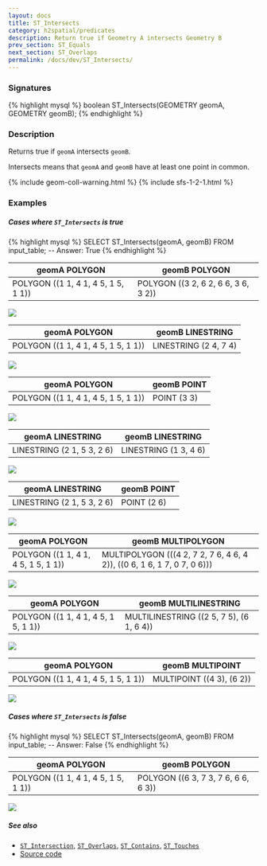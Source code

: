 ```yaml
---
layout: docs
title: ST_Intersects
category: h2spatial/predicates
description: Return true if Geometry A intersects Geometry B
prev_section: ST_Equals
next_section: ST_Overlaps
permalink: /docs/dev/ST_Intersects/
---
```


### Signatures

{% highlight mysql %}
boolean ST_Intersects(GEOMETRY geomA, GEOMETRY geomB);
{% endhighlight %}

### Description

Returns true if `geomA` intersects `geomB`.

Intersects means that `geomA` and `geomB` have at least one point in common.

{% include geom-coll-warning.html %}
{% include sfs-1-2-1.html %}

### Examples

##### Cases where `ST_Intersects` is true
 
{% highlight mysql %}
SELECT ST_Intersects(geomA, geomB) FROM input_table;
-- Answer:    True
{% endhighlight %}

| geomA POLYGON | geomB POLYGON |
| ----|---- |
| POLYGON ((1 1, 4 1, 4 5, 1 5, 1 1)) | POLYGON ((3 2, 6 2, 6 6, 3 6, 3 2)) |

<img class="displayed" src="../ST_Intersects_1.png"/>

| geomA POLYGON | geomB LINESTRING |
| ----|---- |
| POLYGON ((1 1, 4 1, 4 5, 1 5, 1 1)) | LINESTRING (2 4, 7 4) |

<img class="displayed" src="../ST_Intersects_2.png"/>

| geomA POLYGON | geomB POINT |
| ----|---- |
| POLYGON ((1 1, 4 1, 4 5, 1 5, 1 1)) | POINT (3 3) |

<img class="displayed" src="../ST_Intersects_3.png"/>

| geomA LINESTRING | geomB LINESTRING |
| ----|---- |
| LINESTRING (2 1, 5 3, 2 6) | LINESTRING (1 3, 4 6) |

<img class="displayed" src="../ST_Intersects_4.png"/>

| geomA LINESTRING | geomB POINT |
| ----|---- |
| LINESTRING (2 1, 5 3, 2 6) | POINT (2 6) |

<img class="displayed" src="../ST_Intersects_5.png"/>

| geomA POLYGON | geomB MULTIPOLYGON |
| ----|---- |
| POLYGON ((1 1, 4 1, 4 5, 1 5, 1 1)) | MULTIPOLYGON (((4 2, 7 2, 7 6, 4 6, 4 2)), ((0 6, 1 6, 1 7, 0 7, 0 6))) |

<img class="displayed" src="../ST_Intersects_6.png"/>

| geomA POLYGON | geomB MULTILINESTRING |
| ----|---- |
| POLYGON ((1 1, 4 1, 4 5, 1 5, 1 1)) | MULTILINESTRING ((2 5, 7 5), (6 1, 6 4)) |

<img class="displayed" src="../ST_Intersects_7.png"/>

| geomA POLYGON | geomB MULTIPOINT |
| ----|---- |
| POLYGON ((1 1, 4 1, 4 5, 1 5, 1 1)) | MULTIPOINT ((4 3), (6 2)) |

<img class="displayed" src="../ST_Intersects_8.png"/>

##### Cases where `ST_Intersects` is false
 
{% highlight mysql %}
SELECT ST_Intersects(geomA, geomB) FROM input_table;
-- Answer:    False
{% endhighlight %}

| geomA POLYGON | geomB POLYGON |
| ----|---- |
| POLYGON ((1 1, 4 1, 4 5, 1 5, 1 1)) | POLYGON ((6 3, 7 3, 7 6, 6 6, 6 3)) |

<img class="displayed" src="../ST_Intersects_9.png"/>

##### See also

* [`ST_Intersection`](../ST_Intersection), [`ST_Overlaps`](../ST_Overlaps), [`ST_Contains`](../ST_Contains), [`ST_Touches`](../ST_Touches)
* <a href="https://github.com/irstv/H2GIS/blob/master/h2spatial/src/main/java/org/h2gis/h2spatial/internal/function/spatial/predicates/ST_Intersects.java" target="_blank">Source code</a>
